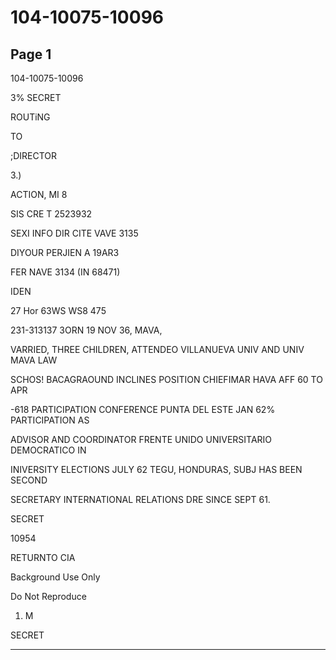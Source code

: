 # 104-10075-10096

## Page 1

104-10075-10096

3% SECRET

ROUTiNG

TO

;DIRECTOR

3.)

ACTION, MI 8

SIS CRE T 2523932

SEXI INFO DIR CITE VAVE 3135

DIYOUR PERJIEN A 19AR3

FER NAVE 3134 (IN 68471)

IDEN

27 Hor 63WS WS8 475

231-313137 3ORN 19 NOV 36, MAVA,

VARRIED, THREE CHILDREN, ATTENDEO VILLANUEVA UNIV AND UNIV MAVA LAW

SCHOS! BACAGRAOUND INCLINES POSITION CHIEFIMAR HAVA AFF 60 TO APR

-618 PARTICIPATION CONFERENCE PUNTA DEL ESTE JAN 62% PARTICIPATION AS

ADVISOR AND COORDINATOR FRENTE UNIDO UNIVERSITARIO DEMOCRATICO IN

INIVERSITY ELECTIONS JULY 62 TEGU, HONDURAS, SUBJ HAS BEEN SECOND

SECRETARY INTERNATIONAL RELATIONS DRE SINCE SEPT 61.

SECRET

10954

RETURNTO CIA

Background Use Only

Do Not Reproduce

1. M

SECRET

---

